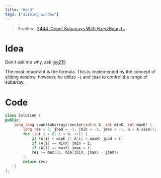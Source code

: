 ```yaml
---
title: "Hard" 
tags: ["slibing window"]
---
```


> Problem: [2444. Count Subarrays With Fixed Bounds](https://leetcode.com/problems/count-subarrays-with-fixed-bounds/description/?envType=daily-question&envId=2024-03-31)

# Idea
Don't ask me why, ask [lee215](https://leetcode.com/problems/count-subarrays-with-fixed-bounds/solutions/2708099/java-c-python-sliding-window-with-explanation/?envType=daily-question&envId=2024-03-31)

The most important is the formula. This is implemented by the concept of slibing window, however, he utilize `-1` and `jbad` to control the range of subarray.

# Code

```cpp
class Solution {
public:
    long long countSubarrays(vector<int>& A, int minK, int maxK) {
        long res = 0, jbad = -1, jmin = -1, jmax = -1, n = A.size();
        for (int i = 0; i < n; ++i) {
            if (A[i] < minK || A[i] > maxK) jbad = i;
            if (A[i] == minK) jmin = i;
            if (A[i] == maxK) jmax = i;
            res += max(0L, min(jmin, jmax) - jbad);
        }
        return res;
    }
};
```
